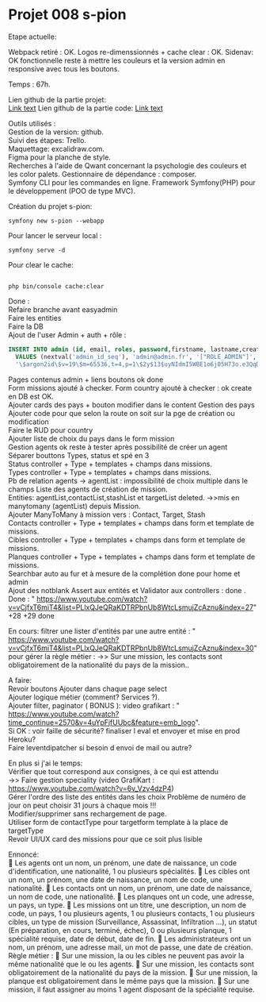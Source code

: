 # Projet 008 s-pion

Etape actuelle:

Webpack retiré : OK.
Logos re-dimenssionnés + cache clear : OK.
Sidenav: OK fonctionnelle reste à mettre les couleurs et la version admin en responsive avec tous les boutons.

Temps : 67h.

Lien github de la partie projet:  
[Link text](https://github.com/Tom60340/008)
Lien github de la partie code:
[Link text](https://github.com/Tom60340/008-code)

Outils utilisés :  
Gestion de la version: github.  
Suivi des étapes: Trello.  
Maquettage: excalidraw.com.  
Figma pour la planche de style.  
Recherches à l'aide de Qwant concernant la psychologie des couleurs et les color palets.
Gestionnaire de dépendance : composer.  
Symfony CLI pour les commandes en ligne.
Framework Symfony(PHP) pour le développement (POO de type MVC).

Création du projet s-pion:

```
symfony new s-pion --webapp
```

Pour lancer le serveur local :

```
symfony serve -d
```

Pour clear le cache:

```

php bin/console cache:clear
```

Done :  
Refaire branche avant easyadmin   
Faire les entities  
Faire la DB  
Ajout de l'user Admin + auth + rôle :
```SQL
INSERT INTO admin (id, email, roles, password,firstname, lastname,created_at) 
  VALUES (nextval('admin_id_seq'), 'admin@admin.fr', '["ROLE_ADMIN"]', 
  '\$argon2id\$v=19\$m=65536,t=4,p=1\$2y$13$uyNIdmI5WBE1o6j05H73o.e3QqDwxToeHwsrPvcY0lv79EpvA.S3i','Admin', 'Admin',now())
``` 
Pages contenus admin + liens boutons ok done  
Form missions ajouté à checker.
Form country ajouté à checker : ok create en DB est OK.  
Ajouter cards des pays  + bouton modifier dans le content Gestion des pays 
Ajouter code pour que selon la route on soit sur la pge de création ou modification  
Faire le RUD pour country  
Ajouter liste de choix du pays dans le form mission  
Gestion agents ok reste à tester après possibilité de créer un agent  
Séparer bouttons Types, status et spé en 3  
Status controller + Type + templates + champs dans missions.  
Types controller + Type + templates + champs dans missions.  
Pb de relation  agents -> agentList : impossibilité de choix multiple dans le champs Liste des agents de création de mission.  
  Entities: agentList,contactList,stashList et targetList deleted. 
    ->>mis en manytomany (agentList) depuis Mission.  
Ajouter ManyToMany à mission vers : Contact, Target, Stash  
Contacts controller + Type + templates + champs dans form et template de missions.  
Cibles controller + Type + templates + champs dans form et template de missions.  
Planques controller + Type + templates + champs dans form et template de missions.  
Searchbar auto au fur et à mesure de la complétion  done pour home et admin   
Ajout des notblank Assert aux entités et Validator aux controllers : done .
Done : "  https://www.youtube.com/watch?v=vCjfxT6miT4&list=PLlxQJeQRaKDTRPbnUb8WtcLsmujZcAznu&index=27"  +28 +29 done   

  En cours: filtrer une lister d'entités par une autre entité : "  https://www.youtube.com/watch?v=vCjfxT6miT4&list=PLlxQJeQRaKDTRPbnUb8WtcLsmujZcAznu&index=30" pour gérer la règle métier :
    ->> Sur une mission, les contacts sont obligatoirement de la nationalité du pays de la mission..  



A faire:   
Revoir boutons Ajouter dans chaque page select  
Ajouter logique métier (comment? Services ?).  
Ajouter filter, paginator ( BONUS ): video grafikart : " https://www.youtube.com/watch?time_continue=2570&v=4uYpFjfUUbc&feature=emb_logo".   
  Si OK : voir faille de sécurité? finaliser l eval et envoyer et mise en prod Heroku?  
     Faire leventdipatcher si besoin d envoi de mail ou autre?  



En plus si j'ai le temps:  
  Vérifier que tout correspond aux consignes, à ce qui est attendu  
  ->> Faire gestion speciality (video GrafiKart : https://www.youtube.com/watch?v=6v_Vzv4dzP4)  
  Gérer l'ordre des liste des entités dans les choix 
  Problème de numéro de jour on peut choisir 31 jours à chaque mois !!!  
  Modifier/supprimer sans rechargement de page.  
  Utiliser form de contactType pour targetform template à la place de targetType  
  Revoir UI/UX card des missions pour que ce soit plus lisible  


Ennoncé:  
 Les agents ont un nom, un prénom, une date de naissance, un code d'identification, une nationalité, 1 ou plusieurs spécialités.
 Les cibles ont un nom, un prénom, une date de naissance, un nom de code, une nationalité.
 Les contacts ont un nom, un prénom, une date de naissance, un nom de code, une nationalité.
 Les planques ont un code, une adresse, un pays, un type.
 Les missions ont un titre, une description, un nom de code, un pays, 1 ou plusieurs agents, 1 ou plusieurs contacts, 1 ou plusieurs cibles, un type de mission (Surveillance, Assassinat, Infiltration …), un statut (En préparation, en cours, terminé, échec), 0 ou plusieurs planque, 1 spécialité requise, date de début, date de fin.
 Les administrateurs ont un nom, un prénom, une adresse mail, un mot de passe, une date de création.
Règle métier :
 Sur une mission, la ou les cibles ne peuvent pas avoir la même nationalité que le ou les agents.
 Sur une mission, les contacts sont obligatoirement de la nationalité du pays de la mission.
 Sur une mission, la planque est obligatoirement dans le même pays que la mission.
 Sur une mission, il faut assigner au moins 1 agent disposant de la spécialité requise.